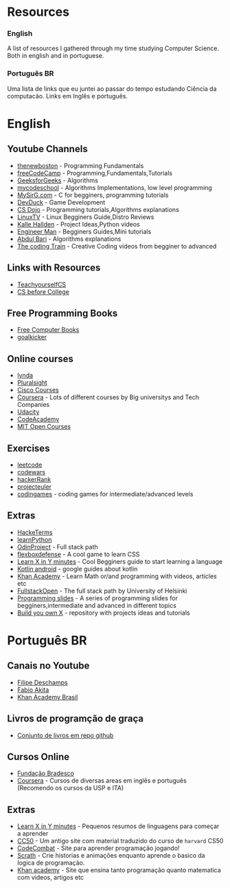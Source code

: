 # Resources

### English
A list of resources I gathered through my time studying Computer Science. Both in english and in portuguese.

### Português BR
Uma lista de links que eu juntei ao passar do tempo estudando Ciência da computacão. Links em Inglês e português.

# English

## Youtube Channels

- [thenewboston](https://www.youtube.com/user/thenewboston) - Programming Fundamentals
- [freeCodeCamp](https://www.youtube.com/channel/UC8butISFwT-Wl7EV0hUK0BQ) - Programming,Fundamentals,Tutorials
- [GeeksforGeeks](https://www.youtube.com/channel/UC0RhatS1pyxInC00YKjjBqQ) - Algorithms
- [mycodeschool](https://www.youtube.com/channel/UClEEsT7DkdVO_fkrBw0OTrA) - Algorithms Implementations, low level programming
- [MySirG.com](https://www.youtube.com/channel/UCkGS_3D0HEzfflFnG0bD24A) - C for begginers, programming tutorials
- [DevDuck](https://www.youtube.com/c/DevDuck) - Game Development
- [CS Dojo](https://www.youtube.com/c/CSDojo/videos) - Programming tutorials,Algorithms explanations
- [LinuxTV](https://www.youtube.com/channel/UChkws8rD7PNNITF17q1wOCw) - Linux Begginers Guide,Distro Reviews
- [Kalle Hallden](https://www.youtube.com/channel/UCWr0mx597DnSGLFk1WfvSkQ) - Project Ideas,Python videos
- [Engineer Man](https://www.youtube.com/c/EngineerMan/featured) - Begginers Guides,Mini tutorials
- [Abdul Bari](https://www.youtube.com/channel/UCZCFT11CWBi3MHNlGf019nw?app=desktop) - Algorithms explanations
- [The coding Train](https://www.youtube.com/c/TheCodingTrain/featured) - Creative Coding videos from begginer to advanced

## Links with Resources
- [TeachyourselfCS](https://teachyourselfcs.com/)
- [CS before College](https://www.computerscience.org/resources/computer-science-before-college/)

## Free Programming Books
- [Free Computer Books](http://freecomputerbooks.com/)
- [goalkicker](https://goalkicker.com/)

## Online courses
- [lynda](https://www.lynda.com/)
- [Pluralsight](https://www.pluralsight.com/)
- [Cisco Courses](https://www.netacad.com/)
- [Coursera](https://www.coursera.org/) - Lots of different courses by Big universitys and Tech Companies
- [Udacity](https://www.udacity.com/)
- [CodeAcademy](https://www.codecademy.com/)
- [MIT Open Courses](https://ocw.mit.edu/index.htm)

## Exercises
- [leetcode](https://leetcode.com/)
- [codewars](https://www.codewars.com/)
- [hackerRank](https://www.hackerrank.com/)
- [projecteuler](https://projecteuler.net/)
- [codingames](https://www.codingame.com/start) - coding games for intermediate/advanced levels

## Extras
- [HackeTerms](https://www.hackterms.com/)
- [learnPython](https://www.learnpython.org/)
- [OdinProject](https://www.theodinproject.com/) - Full stack path
- [flexboxdefense](http://www.flexboxdefense.com/) - A cool game to learn CSS
- [Learn X in Y minutes](https://learnxinyminutes.com/) - Cool Begginers guide to start learning a language
- [Kotlin android](https://developer.android.com/courses) - google guides about kotlin
- [Khan Academy](https://www.khanacademy.org/) - Learn Math or/and programming with videos, articles etc
- [FullstackOpen](https://fullstackopen.com/en/) - The full stack path by University of Helsinki
- [Programming slides](https://marko-knoebl.github.io/slides/) - A series of programming slides for begginers,intermediate and advanced in different topics
- [Build you own X](https://github.com/joaozangeli/build-your-own-x) - repository with projects ideas and tutorials
# Português BR

## Canais no Youtube
- [Filipe Deschamps](https://www.youtube.com/channel/UCU5JicSrEM5A63jkJ2QvGYw)
- [Fabio Akita](https://www.youtube.com/user/AkitaOnRails)
- [Khan Academy Brasil](https://www.youtube.com/channel/UCXj2oSzwg6G0iBjKg33joMQ)

## Livros de programção de graça
- [Conjunto de livros em repo github](https://github.com/xstpl/Livros-1)

## Cursos Online
- [Fundação Bradesco](https://www.ev.org.br/Cursos)
- [Coursera](https://www.coursera.org/browse/computer-science?facets=languages%3APortuguese+%28Brazil%29%2CcategoryMultiTag%3Acomputer-science) - Cursos de diversas areas em inglês e português (Recomendo os cursos da USP e ITA)

## Extras
- [Learn X in Y minutes](https://learnxinyminutes.com/) - Pequenos resumos de linguagens para começar a aprender
- [CC50](https://cc50.com.br/) - Um antigo site com material traduzido do curso de `harvard` CS50
- [CodeCombat](https://br.codecombat.com/) - Site para aprender programação jogando!
- [Scrath](https://scratch.mit.edu/) - Crie historias e animações enquanto aprende o basico da logica de programação.
- [Khan academy](https://pt.khanacademy.org/) - Site que ensina tanto programação quanto matematica com videos, artigos etc
